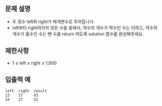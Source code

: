 문제 설명
--
- 두 정수 left와 right가 매개변수로 주어집니다.
- left부터 right까지의 모든 수들 중에서, 약수의 개수가 짝수인 수는 더하고, 약수의 개수가 홀수인 수는 뺀 수를 return 하도록 solution 함수를 완성해주세요.

제한사항
--
- 1 ≤ left ≤ right ≤ 1,000

입출력 예
--
    left  right  result
    13    17     43
    24    27     52
